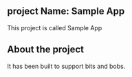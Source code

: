 ## project Name: Sample App

This project is called Sample App

## About the project

It has been built to support bits and bobs.
